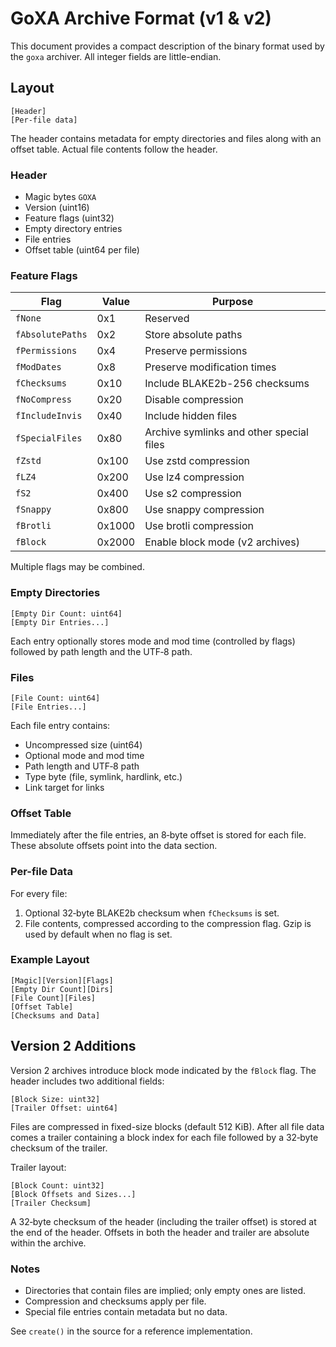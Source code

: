 # GoXA Archive Format (v1 & v2)

This document provides a compact description of the binary format used by the `goxa` archiver. All integer fields are little-endian.

## Layout

```
[Header]
[Per-file data]
```

The header contains metadata for empty directories and files along with an offset table. Actual file contents follow the header.

### Header
- Magic bytes `GOXA`
- Version (uint16)
- Feature flags (uint32)
- Empty directory entries
- File entries
- Offset table (uint64 per file)

### Feature Flags

| Flag            | Value | Purpose                                   |
|-----------------|-------|-------------------------------------------|
| `fNone`         | 0x1   | Reserved                                  |
| `fAbsolutePaths`| 0x2   | Store absolute paths                      |
| `fPermissions`  | 0x4   | Preserve permissions                      |
| `fModDates`     | 0x8   | Preserve modification times               |
| `fChecksums`    | 0x10  | Include BLAKE2b-256 checksums             |
| `fNoCompress`   | 0x20  | Disable compression                       |
| `fIncludeInvis` | 0x40  | Include hidden files                      |
| `fSpecialFiles` | 0x80  | Archive symlinks and other special files  |
| `fZstd`         | 0x100 | Use zstd compression                      |
| `fLZ4`          | 0x200 | Use lz4 compression                       |
| `fS2`           | 0x400 | Use s2 compression                        |
| `fSnappy`       | 0x800 | Use snappy compression                    |
| `fBrotli`       | 0x1000| Use brotli compression                    |
| `fBlock`        | 0x2000| Enable block mode (v2 archives)           |

Multiple flags may be combined.

### Empty Directories

```
[Empty Dir Count: uint64]
[Empty Dir Entries...]
```
Each entry optionally stores mode and mod time (controlled by flags) followed by path length and the UTF‑8 path.

### Files

```
[File Count: uint64]
[File Entries...]
```
Each file entry contains:
- Uncompressed size (uint64)
- Optional mode and mod time
- Path length and UTF‑8 path
- Type byte (file, symlink, hardlink, etc.)
- Link target for links

### Offset Table

Immediately after the file entries, an 8‑byte offset is stored for each file. These absolute offsets point into the data section.

### Per-file Data

For every file:
1. Optional 32‑byte BLAKE2b checksum when `fChecksums` is set.
2. File contents, compressed according to the compression flag. Gzip is used by default when no flag is set.

### Example Layout

```
[Magic][Version][Flags]
[Empty Dir Count][Dirs]
[File Count][Files]
[Offset Table]
[Checksums and Data]
```

## Version 2 Additions

Version 2 archives introduce block mode indicated by the `fBlock` flag. The header includes two additional fields:

```
[Block Size: uint32]
[Trailer Offset: uint64]
```

Files are compressed in fixed-size blocks (default 512&nbsp;KiB). After all file data comes a trailer containing a block index for each file followed by a 32‑byte checksum of the trailer.

Trailer layout:

```
[Block Count: uint32]
[Block Offsets and Sizes...]
[Trailer Checksum]
```

A 32‑byte checksum of the header (including the trailer offset) is stored at the
end of the header. Offsets in both the header and trailer are absolute within the
archive.

### Notes
- Directories that contain files are implied; only empty ones are listed.
- Compression and checksums apply per file.
- Special file entries contain metadata but no data.

See `create()` in the source for a reference implementation.
